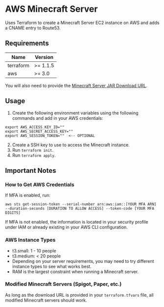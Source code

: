 # AWS Minecraft Server

Uses Terraform to create a Minecraft Server EC2 instance on AWS and adds a CNAME entry to Route53.

## Requirements

| Name      | Version  |
| --------- | -------- |
| terraform | >= 1.1.5 |
| aws       | >= 3.0  |

You will also need to provide the [Minecraft Server JAR Download URL](https://www.minecraft.net/en-us/download/server).

## Usage

1. Create the following environment variables using the following commands and add in your AWS credentials:

```
export AWS_ACCESS_KEY_ID=""
export AWS_SECRET_ACCESS_KEY=""
export AWS_SESSION_TOKEN=""  <-- OPTIONAL
```

2. Create a SSH key to use to access the Minecraft instance.
3. Run `terraform init`.
4. Run `terraform apply`.

## Important Notes

### How to Get AWS Credentials

If MFA is enabled, run:

```
aws sts get-session-token --serial-number arn:aws:iam::[YOUR MFA ARN] --duration-seconds [DURATION TO ALLOW ACCESS] --token-code [YOUR MFA DIGITS]
```

If MFA is not enabled, the information is located in your security profile under IAM or already existing in your AWS CLI configuration.

### AWS Instance Types

- t3.small: 1 - 10 people
- t3.medium: < 20 people
- Depending on your server requirements, you may need to try different instance types to see what works best.
- RAM is the largest constraint when running a Minecraft server.

### Modified Minecraft Servers (Spigot, Paper, etc.)

As long as the download URL is provided in your `terraform.tfvars` file, all modified Minecraft servers should work.
